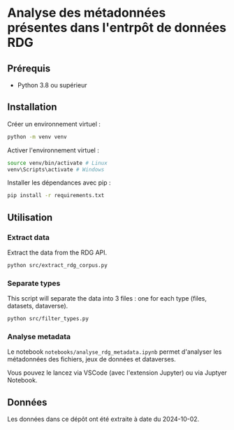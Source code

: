 # Analyse des métadonnées présentes dans l'entrpôt de données RDG

## Prérequis

- Python 3.8 ou supérieur

## Installation

Créer un environnement virtuel :

```bash
python -m venv venv
```

Activer l'environnement virtuel :

```bash
source venv/bin/activate # Linux
venv\Scripts\activate # Windows
```

Installer les dépendances avec pip :

```bash
pip install -r requirements.txt
```

## Utilisation

### Extract data

Extract the data from the RDG API.

```bash
python src/extract_rdg_corpus.py
```

### Separate types

This script will separate the data into 3 files : one for each type (files, datasets, dataverse).

```bash
python src/filter_types.py
```

### Analyse metadata

Le notebook `notebooks/analyse_rdg_metadata.ipynb` permet d'analyser les métadonnées des fichiers, jeux de données et dataverses.

Vous pouvez le lancez via VSCode (avec l'extension Jupyter) ou via Juptyer Notebook.

## Données

Les données dans ce dépôt ont été extraite à date du 2024-10-02.
